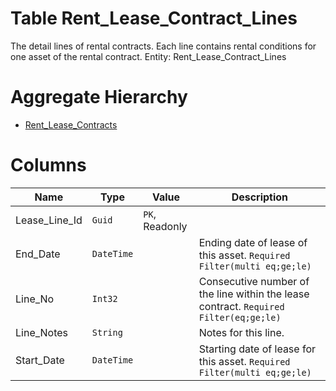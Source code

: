 # Table Rent_Lease_Contract_Lines

The detail lines of rental contracts. Each line contains rental conditions for one asset of the rental contract. Entity: Rent_Lease_Contract_Lines

# Aggregate Hierarchy

* [Rent_Lease_Contracts](Rent_Lease_Contracts.md)

# Columns

| Name | Type | Value | Description |
| - | - | - | --- |
|Lease_Line_Id|`Guid`|`PK`, Readonly||
|End_Date|`DateTime`||Ending date of lease of this asset. `Required` `Filter(multi eq;ge;le)` |
|Line_No|`Int32`||Consecutive number of the line within the lease contract. `Required` `Filter(eq;ge;le)` |
|Line_Notes|`String`||Notes for this line. |
|Start_Date|`DateTime`||Starting date of lease for this asset. `Required` `Filter(multi eq;ge;le)` |
